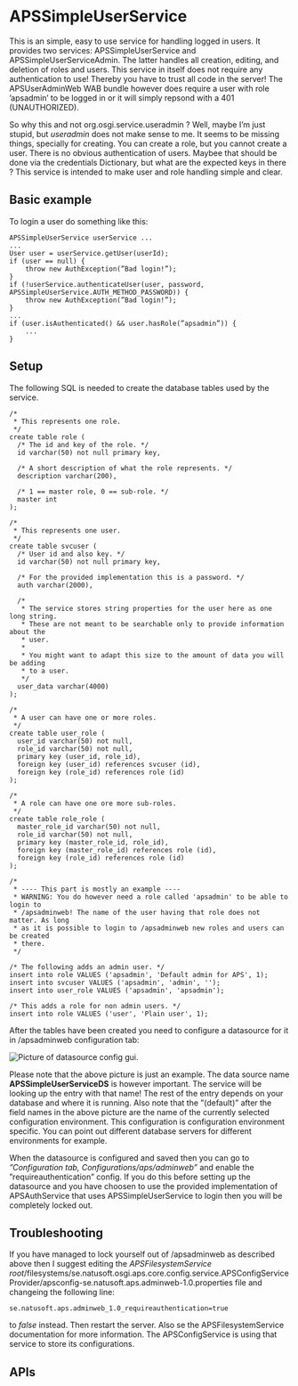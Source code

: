 # APSSimpleUserService

This is an simple, easy to use service for handling logged in users. It provides two services: APSSimpleUserService and APSSimpleUserServiceAdmin. The latter handles all creation, editing, and deletion of roles and users. This service in itself does not require any authentication to use! Thereby you have to trust all code in the server! The APSUserAdminWeb WAB bundle however does require a user with role ’apsadmin’ to be logged in or it will simply repsond with a 401 (UNAUTHORIZED). 

So why this and not org.osgi.service.useradmin ? Well, maybe I’m just stupid, but _useradmin_ does not make sense to me. It seems to be missing things, specially for creating. You can create a role, but you cannot create a user. There is no obvious authentication of users. Maybee that should be done via the credentials Dictionary, but what are the expected keys in there ? This service is intended to make user and role handling simple and clear.

## Basic example

To login a user do something like this:
	
	APSSimpleUserService userService ...
	...
	User user = userService.getUser(userId);
	if (user == null) {
		throw new AuthException(”Bad login!”);
	}
	if (!userService.authenticateUser(user, password, APSSimpleUserService.AUTH_METHOD_PASSWORD)) {
		throw new AuthException(”Bad login!”);
	}
	...
	if (user.isAuthenticated() && user.hasRole(”apsadmin”)) {
		...
	}
	
## Setup

The following SQL is needed to create the database tables used by the service.

	/*
     * This represents one role.
     */
    create table role (
      /* The id and key of the role. */
      id varchar(50) not null primary key,
    
      /* A short description of what the role represents. */
      description varchar(200),
    
      /* 1 == master role, 0 == sub-role. */
      master int
    );
    
    /*
     * This represents one user.
     */
    create table svcuser (
      /* User id and also key. */
      id varchar(50) not null primary key,
    
      /* For the provided implementation this is a password. */
      auth varchar(2000),
    
      /*
       * The service stores string properties for the user here as one long string.
       * These are not meant to be searchable only to provide information about the
       * user.
       *
       * You might want to adapt this size to the amount of data you will be adding
       * to a user.
       */
      user_data varchar(4000)
    );
    
    /*
     * A user can have one or more roles.
     */
    create table user_role (
      user_id varchar(50) not null,
      role_id varchar(50) not null,
      primary key (user_id, role_id),
      foreign key (user_id) references svcuser (id),
      foreign key (role_id) references role (id)
    );
    
    /*
     * A role can have one ore more sub-roles.
     */
    create table role_role (
      master_role_id varchar(50) not null,
      role_id varchar(50) not null,
      primary key (master_role_id, role_id),
      foreign key (master_role_id) references role (id),
      foreign key (role_id) references role (id)
    );
    
    /*
     * ---- This part is mostly an example ----
     * WARNING: You do however need a role called 'apsadmin' to be able to login to
     * /apsadminweb! The name of the user having that role does not matter. As long
     * as it is possible to login to /apsadminweb new roles and users can be created
     * there.
     */
    
    /* The following adds an admin user. */
    insert into role VALUES ('apsadmin', 'Default admin for APS', 1);
    insert into svcuser VALUES ('apsadmin', 'admin', '');
    insert into user_role VALUES ('apsadmin', 'apsadmin');
    
    /* This adds a role for non admin users. */
    insert into role VALUES ('user', 'Plain user', 1);
    
    
    
    
    
    
    
    
    
    
    
    
    
    
    
    
    
    
    
    
    
    
    
    
    
    
    
    
<!--
The above empty lines are required due to a bug in iText used to render the PDF. It will move the picture to the next page completely out of context since text after the picture will then come before it. 
-->   

After the tables have been created you need to configure a datasource for it in /apsadminweb configuration tab:

![Picture of datasource config gui.](http://download.natusoft.se/Images/APS/APS-Auth/APSSimpleUserServiceProvider/docs/images/DataSourceConfig.png)

Please note that the above picture is just an example. The data source name  __APSSimpleUserServiceDS__ is however important. The service will be looking up the entry with that name! The rest of the entry depends on your database and where it is running. Also note that the ”(default)” after the field names in the above picture are the name of the currently selected configuration environment. This configuration is configuration environment specific. You can point out different database servers for different environments for example.

When the datasource is configured and saved then you can go to _”Configuration tab, Configurations/aps/adminweb”_ and enable the ”requireauthentication” config. If you do this before setting up the datasource and you have choosen to use the provided implementation of APSAuthService that uses APSSimpleUserService to login then you will be completely locked out. 

## Troubleshooting

If you have managed to lock yourself out of /apsadminweb as described above then I suggest editing the _APSFilesystemService root_/filesystems/se.natusoft.osgi.aps.core.config.service.APSConfigServiceProvider/apsconfig-se.natusoft.aps.adminweb-1.0.properties file and changeing the following line:

	se.natusoft.aps.adminweb_1.0_requireauthentication=true
	
to _false_ instead. Then restart the server. Also se the APSFilesystemService documentation for more information. The APSConfigService is using that service to store its configurations.

## APIs
